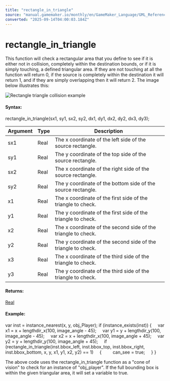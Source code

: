 ```yaml
---
title: "rectangle_in_triangle"
source: "manual.gamemaker.io/monthly/en/GameMaker_Language/GML_Reference/Movement_And_Collisions/Collisions/rectangle_in_triangle.htm"
converted: "2025-09-14T04:00:03.184Z"
---
```


# rectangle\_in\_triangle

This function will check a rectangular area that you define to see if it is either not in collision, completely within the destination bounds, or if it is simply touching, a defined triangular area. If they are not touching at all the function will return 0, if the source is completely within the destination it will return 1, and if they are simply overlapping then it will return 2. The image below illustrates this:

![Rectangle triangle collision example](https://manual.gamemaker.io/monthly/en/assets/Images/Scripting_Reference/GML/Reference/Movement_Collisions/rectangle_in_triangle.png)

#### Syntax:

rectangle\_in\_triangle(sx1, sy1, sx2, sy2, dx1, dy1, dx2, dy2, dx3, dy3);

| Argument | Type | Description |
| --- | --- | --- |
| sx1 | Real | The x coordinate of the left side of the source rectangle. |
| sy1 | Real | The y coordinate of the top side of the source rectangle. |
| sx2 | Real | The x coordinate of the right side of the source rectangle. |
| sy2 | Real | The y coordinate of the bottom side of the source rectangle. |
| x1 | Real | The x coordinate of the first side of the triangle to check. |
| y1 | Real | The y coordinate of the first side of the triangle to check. |
| x2 | Real | The x coordinate of the second side of the triangle to check. |
| y2 | Real | The y coordinate of the second side of the triangle to check. |
| x3 | Real | The x coordinate of the third side of the triangle to check. |
| y3 | Real | The y coordinate of the third side of the triangle to check. |

#### Returns:

[Real](../../../GML_Overview/Data_Types.md)

#### Example:

var inst = instance\_nearest(x, y, obj\_Player);
if (instance\_exists(inst))
{
    var x1 = x + lengthdir\_x(100, image\_angle - 45);
    var y1 = y + lengthdir\_y(100, image\_angle - 45);
    var x2 = x + lengthdir\_x(100, image\_angle + 45);
    var y2 = y + lengthdir\_y(100, image\_angle + 45);
    if (rectangle\_in\_triangle(inst.bbox\_left, inst.bbox\_top, inst.bbox\_right, inst.bbox\_bottom, x, y, x1, y1, x2, y2) == 1)
    {
        can\_see = true;
    }
}

The above code uses the rectangle\_in\_triangle function as a "cone of vision" to check for an instance of "obj\_player". If the full bounding box is within the given triangular area, it will set a variable to true.